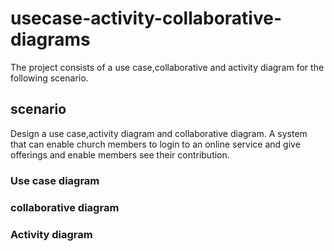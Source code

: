# usecase-activity-collaborative-diagrams
The project consists of a use case,collaborative and activity diagram for the following scenario.
## scenario
Design a use case,activity diagram and collaborative diagram.
A system that can enable church members to login to an online service and give offerings and enable members see their contribution.
### Use case diagram


### collaborative diagram


### Activity diagram

